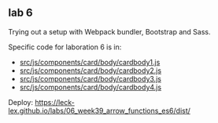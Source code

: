 ## lab 6

Trying out a setup with Webpack bundler, Bootstrap and Sass.

Specific code for laboration 6 is in:
- [src/js/components/card/body/cardbody1.js](https://github.com/leck-lex/labs/blob/main/06_week39_arrow_functions_es6/src/js/components/card/body/cardbody1.js)
- [src/js/components/card/body/cardbody2.js](https://github.com/leck-lex/labs/blob/main/06_week39_arrow_functions_es6/src/js/components/card/body/cardbody2.js)
- [src/js/components/card/body/cardbody3.js](https://github.com/leck-lex/labs/blob/main/06_week39_arrow_functions_es6/src/js/components/card/body/cardbody3.js)
- [src/js/components/card/body/cardbody4.js](https://github.com/leck-lex/labs/blob/main/06_week39_arrow_functions_es6/src/js/components/card/body/cardbody4.js)

Deploy: https://leck-lex.github.io/labs/06_week39_arrow_functions_es6/dist/